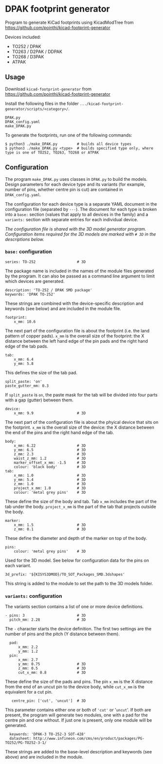 # DPAK footprint generator

Program to generate KiCad footprints using KicadModTree from https://github.com/pointhi/kicad-footprint-generator

Devices included:
- TO252 / DPAK
- TO263 / D2PAK / DDPAK
- TO268 / D3PAK
- ATPAK

## Usage

Download `kicad-footprint-generator` from https://github.com/pointhi/kicad-footprint-generator

Install the following files in the folder `.../kicad-footprint-generator/scripts/<category>/`.

```
DPAK.py
DPAK_config.yaml
make_DPAK.py
```

To generate the footprints, run one of the following commands:

```
$ python3 ./make_DPAK.py         # builds all device types
$ python3 ./make_DPAK.py <type>  # builds specified type only, where type is one of TO252, TO263, TO268 or ATPAK
```

## Configuration

The program `make_DPAK.py` uses classes in `DPAK.py` to build the models.  Design parameters for each device type and its variants (for example, number of pins, whether centre pin is cut) are contained in `DPAK_config.yaml`.

The configuration for each device type is a separate YAML document in the configuration file (separated by `---`).  The document for each type is broken into a `base:` section (values that apply to all devices in the family) and a `variants:` section with separate entries for each individual device.

*The configuration file is shared with the 3D model generator program.  Configuration items required for the 3D models are marked with `# 3D` in the descriptions below.*

### `base:` configuration

```
series: TO-252                   # 3D
```

The package name is included in the names of the module files generated by the program. It can also be passed as a command line argument to limit which devices are generated.

```
description: 'TO-252 / DPAK SMD package'
keywords: 'DPAK TO-252'
```

These strings are combined with the device-specific description and keywords (see below) and are included in the module file.

```
footprint:
    x_mm: 10.6
```

The next part of the configuration file is about the footprint (i.e. the land pattern of copper pads). `x_mm` is the overall size of the footprint: the X distance between the left hand edge of the pin pads and the right hand edge of the tab pads.

```
tab:
    x_mm: 6.4
    y_mm: 5.8
```

This defines the size of the tab pad.

```
split_paste: 'on'
paste_gutter_mm: 0.3
```

If `split_paste` is `on`, the paste mask for the tab will be divided into four parts with a gap (gutter) between them.

```
device:
    x_mm: 9.9                    # 3D
```

The next part of the configuration file is about the phyical device that sits on the footprint. `x_mm` is the overall size of the device: the X distance between the end of the pins and the right hand edge of the tab.

```
body:
    x_mm: 6.22                   # 3D
    y_mm: 6.5                    # 3D
    z_mm: 2.3                    # 3D
    waist_z_mm: 1.2              # 3D
    marker_offset_x_mm: -1.5     # 3D
    colour: 'black body'         # 3D
tab:
    x_mm: 1.0                    # 3D
    y_mm: 5.4                    # 3D
    z_mm: 1.0                    # 3D
    project_x_mm: 1.0            # 3D
    colour: 'metal grey pins'    # 3D
```

These define the size of the body and tab. Tab `x_mm` includes the part of the tab under the body. `project_x_mm` is the part of the tab that projects outside the body.

```
marker:
    x_mm: 1.5                    # 3D
    z_mm: 0.1                    # 3D
```

These define the diameter and depth of the marker on top of the body.

```
pins:
    colour: 'metal grey pins'    # 3D
```

Used for the 3D model. See below for configuration data for the pins on each variant.

```
3d_prefix: '${KISYS3DMOD}/TO_SOT_Packages_SMD.3dshapes'
```

This string is added to the module to set the path to the 3D models folder.


### `variants:` configuration

The variants section contains a list of one or more device definitions.

```
- pins: 3                        # 3D
  pitch_mm: 2.28                 # 3D
```

The `-` character starts the device definition. The first two settings are the number of pins and the pitch (Y distance between them).

```
  pad:
      x_mm: 2.2
      y_mm: 1.2
  pin:
      x_mm: 2.7
      y_mm: 0.75                 # 3D
      z_mm: 0.5                  # 3D
      cut_x_mm: 0.8              # 3D
```

These define the size of the pads and pins.  The pin `x_mm` is the X distance from the end of an uncut pin to the device body, while `cut_x_mm` is the equivalent for a cut pin.

```
   centre_pin: ['cut', 'uncut']  # 3D
```

This parameter contains either one or both of `'cut'` or '`uncut`'. If both are present, the program will generate two modules, one with a pad for the centre pin and one without.  If just one is present, only one module will be generated.

```
  keywords: 'DPAK-3 TO-252-3 SOT-428'
  datasheet: http://www.infineon.com/cms/en/product/packages/PG-TO252/PG-TO252-3-1/
```

These strings are added to the base-level description and keywords (see above) and are included in the module.

